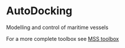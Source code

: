 # AutoDocking
Modelling and control of maritime vessels

For a more complete toolbox see [MSS toolbox](https://github.com/cybergalactic/MSS)
